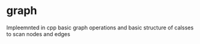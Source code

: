 graph
=====
Impleemnted in cpp basic graph operations and basic structure of calsses to scan nodes and edges 
